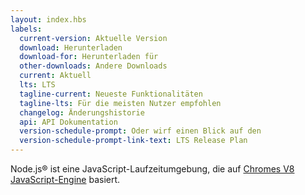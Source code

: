 ```yaml
---
layout: index.hbs
labels:
  current-version: Aktuelle Version
  download: Herunterladen
  download-for: Herunterladen für
  other-downloads: Andere Downloads
  current: Aktuell
  lts: LTS
  tagline-current: Neueste Funktionalitäten
  tagline-lts: Für die meisten Nutzer empfohlen
  changelog: Änderungshistorie
  api: API Dokumentation
  version-schedule-prompt: Oder wirf einen Blick auf den
  version-schedule-prompt-link-text: LTS Release Plan
---
```


Node.js® ist eine JavaScript-Laufzeitumgebung, die auf [Chromes V8 JavaScript-Engine](https://v8.dev/) basiert.
